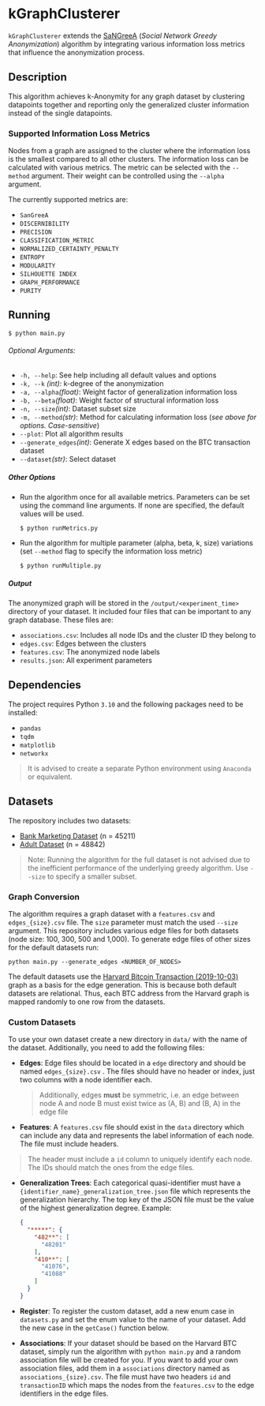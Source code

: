 # kGraphClusterer

`kGraphClusterer` extends the [SaNGreeA](https://api.semanticscholar.org/CorpusID:14209843) (_Social Network Greedy Anonymization_) algorithm by integrating various information loss metrics that influence the anonymization process.

## Description
This algorithm achieves k-Anonymity for any graph dataset by clustering datapoints together and reporting only the generalized cluster information instead of the single datapoints.

### Supported Information Loss Metrics
Nodes from a graph are assigned to the cluster where the information loss is the smallest compared to all other clusters. The information loss can be calculated with various metrics. The metric can be selected with the `--method` argument. Their weight can be controlled using the `--alpha` argument.

The currently supported metrics are:
* `SanGreeA`
* `DISCERNIBILITY`
* `PRECISION`
* `CLASSIFICATION_METRIC`
* `NORMALIZED_CERTAINTY_PENALTY`
* `ENTROPY`
* `MODULARITY`
* `SILHOUETTE INDEX`
* `GRAPH_PERFORMANCE`
* `PURITY`

## Running
```
$ python main.py
```

###### Optional Arguments: 
* `-h, --help`: See help including all default values and options
* `-k, --k` _(int)_: k-degree of the anonymization 
* `-a, --alpha`_(float)_: Weight  factor of generalization information loss
* `-b, --beta`_(float)_: Weight factor of structural information loss
* `-n, --size`_(int)_: Dataset subset size
* `-m, --method`_(str)_: Method for calculating information loss (_see above for options. Case-sensitive_)
* `--plot`: Plot all algorithm results
* `--generate_edges`_(int)_: Generate X edges based on the BTC transaction dataset
* `--dataset`_(str)_: Select dataset

##### Other Options
* Run the algorithm once for all available metrics. Parameters can be set using the command line arguments. If none are specified, the default values will be used.

	```
	$ python runMetrics.py
	```
	
* Run the algorithm for multiple parameter (alpha, beta, k, size) variations (set `--method` flag to specify the information loss metric)

	```
	$ python runMultiple.py
	```
	
##### Output
The anonymized graph will be stored in the `/output/<experiment_time>` directory of your dataset. It included four files that can be important to any graph database.
These files are:
* `associations.csv`: Includes all node IDs and the cluster ID they belong to
* `edges.csv`: Edges between the clusters
* `features.csv`: The anonymized node labels
* `results.json`: All experiment parameters

## Dependencies
The project requires Python `3.10` and the following packages need to be installed:
* `pandas`
* `tqdm`
* `matplotlib`
* `networkx`

> It is advised to create a separate Python environment using `Anaconda` or equivalent.

## Datasets
The repository includes two datasets:
* [Bank Marketing Dataset](https://archive.ics.uci.edu/ml/datasets/Bank+Marketing) (n = 45211)
* [Adult Dataset](https://archive.ics.uci.edu/ml/datasets/Adult) (n = 48842)

> Note: Running the algorithm for the full dataset is not advised due to the inefficient performance of the underlying greedy algorithm. Use `--size` to specify a smaller subset.

### Graph Conversion
The algorithm requires a graph dataset with a `features.csv` and `edges_{size}.csv` file. The `size` parameter must match the used `--size` argument.
This repository includes various edge files for both datasets (node size: 100, 300, 500 and 1,000). To generate edge files of other sizes for the default datasets run:

 ```
 python main.py --generate_edges <NUMBER_OF_NODES>
 ```

The default datasets use the [Harvard Bitcoin Transaction (2019-10-03)](https://dataverse.harvard.edu/file.xhtml?fileId=5635412&version=1.0) graph as a basis for the edge generation. This is because both default datasets are relational. Thus, each BTC address from the Harvard graph is mapped randomly to one row from the datasets.

### Custom Datasets
To use your own dataset create a new directory in `data/` with the name of the dataset. Additionally, you need to add the following files:
* **Edges**: Edge files should be located in a `edge` directory and should be named `edges_{size}.csv` . The files should have no header or index, just two columns with a node identifier each. 
	> Additionally, edges **must** be symmetric, i.e. an edge between node A and node B must exist twice as (A, B) and (B, A) in the edge file
* **Features**: A `features.csv` file should exist in the `data` directory which can include any data and represents the label information of each node. The file must include headers.
> The header must include a `id` column to uniquely identify each node. The IDs should match the ones from the edge files.
* **Generalization Trees**: Each categorical quasi-identifier must have a `{identifier_name}_generalization_tree.json` file which represents the generalization hierarchy. The top key of the JSON file must be the value of the highest generalization degree. 
	Example:

	```json
	{
	  "*****": {
	    "482**": [
	      "48201"
	    ],
	    "410**": [
	      "41076",
	      "41088"
	    ]
	  }
	}
	```

* **Register**: To register the custom dataset, add a new enum case in `datasets.py` and set the enum value to the name of your dataset. Add the new case in the `getCase()` function below.
* **Associations**: If your dataset should be based on the Harvard BTC dataset, simply run the algorithm with `python main.py` and a random association file will be created for you. If you want to add your own association files, add them in a `associations` directory named as `associations_{size}.csv`. The file must have two headers `id` and `transactionID` which maps the nodes from the `features.csv` to the edge identifiers in the edge files.